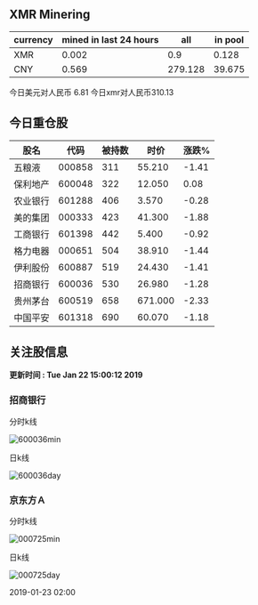 ## XMR Minering

|currency|mined in last 24 hours|all|in pool|
|---|---|---|---|
|XMR|0.002|0.9|0.128|
|CNY|0.569|279.128|39.675|

今日美元对人民币 6.81	今日xmr对人民币310.13


## 今日重仓股 

|股名|代码|被持数|时价|涨跌%|
|---|---|---|---|---|
|五粮液|000858|311|55.210|-1.41|
|保利地产|600048|322|12.050|0.08|
|农业银行|601288|406|3.570|-0.28|
|美的集团|000333|423|41.300|-1.88|
|工商银行|601398|442|5.400|-0.92|
|格力电器|000651|504|38.910|-1.44|
|伊利股份|600887|519|24.430|-1.41|
|招商银行|600036|530|26.980|-1.28|
|贵州茅台|600519|658|671.000|-2.33|
|中国平安|601318|690|60.070|-1.18|

## 关注股信息
**更新时间 : Tue Jan 22 15:00:12 2019**
### 招商银行 
分时k线

![600036min](http://image.sinajs.cn/newchart/min/n/sh600036.gif)

日k线

![600036day](http://image.sinajs.cn/newchart/daily/n/sh600036.gif)

### 京东方Ａ 
分时k线

![000725min](http://image.sinajs.cn/newchart/min/n/sz000725.gif)

日k线

![000725day](http://image.sinajs.cn/newchart/daily/n/sz000725.gif)

2019-01-23 02:00